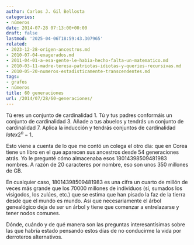 ```yaml
---
author: Carlos J. Gil Bellosta
categories:
- números
date: 2014-07-28 07:13:00+00:00
draft: false
lastmod: '2025-04-06T18:59:43.307965'
related:
- 2023-12-28-origen-ancestros.md
- 2010-07-04-exagerados.md
- 2011-04-01-a-esa-gente-le-habia-hecho-falta-un-matematico.md
- 2010-03-11-madre-teresa-patriotas-idiotas-y-queries-recursivas.md
- 2010-05-20-numeros-estadisticamente-transcendentes.md
tags:
- grafos
- números
title: 60 generaciones
url: /2014/07/28/60-generaciones/
---
```


Tú eres un conjunto de cardinalidad 1. Tú y tus padres conformáis un conjunto de cardinalidad 3. Añade a tus abuelos y tendrás un conjunto de cardinalidad 7. Aplica la inducción y tendrás conjuntos de cardinalidad $latex 2^n -1$.

Esto viene a cuenta de lo que me contó un colega el otro día: que en Corea tiene un libro en el que aparecen sus ancestros desde 54 generaciones atrás. Yo le pregunté cómo almacenaba esos 18014398509481983 nombres. A razón de 20 caracteres por nombre, eso son unos 350 millones de GB.

En cualquier caso, 18014398509481983 es una cifra un cuarto de millón de veces más grande que los 70000 millones de individuos (sí, sumados los visigodos, los zulúes, etc.) que se estima que han pisado la faz de la tierra desde que el mundo es mundo. Así que necesariamente el árbol genealógico deja de ser un árbol y tiene que comenzar a entrelazarse y tener nodos comunes.

Dónde, cuándo y de qué manera son las preguntas interesantísimas sobre las que habría estado pensando estos días de no conducirme la vida por derroteros alternativos.